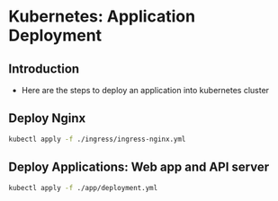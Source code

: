 # Kubernetes: Application Deployment

## Introduction 
- Here are the steps to deploy an application into kubernetes cluster


## Deploy Nginx
```sh
kubectl apply -f ./ingress/ingress-nginx.yml
```


## Deploy Applications: Web app and API server
```sh
kubectl apply -f ./app/deployment.yml
```

